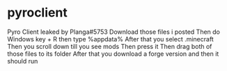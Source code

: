 # pyroclient
Pyro Client leaked by Planga#5753
Download those files i posted
Then do Windows key + R then type %appdata%
After that you select .minecraft
Then you scroll down till you see mods
Then press it
Then drag both of those files to its folder
After that you download a forge version and then it should run
